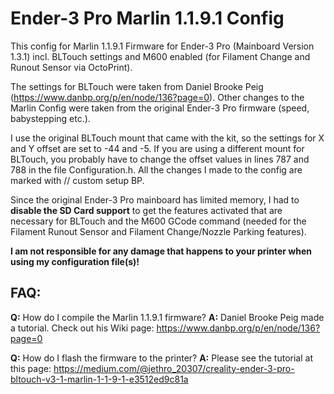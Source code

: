 # Ender-3 Pro Marlin 1.1.9.1 Config
This config for Marlin 1.1.9.1 Firmware for Ender-3 Pro (Mainboard Version 1.3.1) incl. BLTouch settings and M600 enabled (for Filament Change and Runout Sensor via OctoPrint).

The settings for BLTouch were taken from Daniel Brooke Peig (https://www.danbp.org/p/en/node/136?page=0). Other changes to the Marlin Config were taken from the original Ender-3 Pro firmware (speed, babystepping etc.). 

I use the original BLTouch mount that came with the kit, so the settings for X and Y offset are set to -44 and -5. If you are using a different mount for BLTouch, you probably have to change the offset values in lines 787 and 788 in the file Configuration.h. All the changes I made to the config are marked with // custom setup BP.

Since the original Ender-3 Pro mainboard has limited memory, I had to **disable the SD Card support** to get the features activated that are necessary for BLTouch and the M600 GCode command (needed for the Filament Runout Sensor and Filament Change/Nozzle Parking features).

**I am not responsible for any damage that happens to your printer when using my configuration file(s)!**

## FAQ:
**Q:**
How do I compile the Marlin 1.1.9.1 firmware?
**A:**
Daniel Brooke Peig made a tutorial. Check out his Wiki page: https://www.danbp.org/p/en/node/136?page=0

**Q:**
How do I flash the firmware to the printer?
**A:**
Please see the tutorial at this page: https://medium.com/@jethro_20307/creality-ender-3-pro-bltouch-v3-1-marlin-1-1-9-1-e3512ed9c81a

